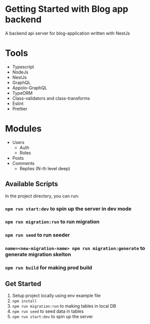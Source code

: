 # Getting Started with Blog app backend

A backend api server for blog-application written with NestJs

# Tools

- Typescript
- NodeJs
- NestJs
- GraphQL
- Appolo-GraphQL
- TypeORM
- Class-validators and class-transforms
- Eslint
- Prettier

# Modules

- Users
  - Auth
  - Roles
- Posts
- Comments
  - Replies (N-th level deep)

## Available Scripts

In the project directory, you can run:

### `npm run start:dev` to spin up the server in dev mode

### `npm run migration:run` to run migration

### `npm run seed` to run seeder

### `name=<new-migration-name> npm run migration:generate` to generate migration skelton

### `npm run build` for making prod build

## Get Started

1. Setup project locally using env example file
2. `npm install`
3. `npm run migration:run` to making tables in local DB
4. `npm run seed` to seed data in tables
5. `npm run start:dev` to spin up the server
